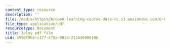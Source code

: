 ```yaml
---
content_type: resource
description: ''
file: /media/https%3A/open-learning-course-data-rc.s3.amazonaws.com/6-01sc-introduction-to-electrical-engineering-and-computer-science-i-spring-2011/4598f8bec177475a9028212b4690610b_l0tUtVRhmDs.pdf
file_type: application/pdf
resourcetype: Document
title: 3play pdf file
uid: 4598f8be-c177-475a-9028-212b4690610b
---
```

